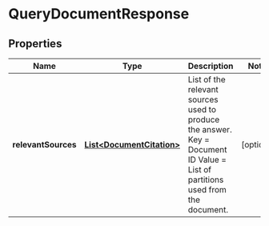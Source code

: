 

# QueryDocumentResponse


## Properties

| Name | Type | Description | Notes |
|------------ | ------------- | ------------- | -------------|
|**relevantSources** | [**List&lt;DocumentCitation&gt;**](DocumentCitation.md) | List of the relevant sources used to produce the answer.  Key &#x3D; Document ID  Value &#x3D; List of partitions used from the document. |  [optional] |



